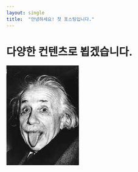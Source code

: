 ```yaml
---
layout: single
title:  "안녕하세요! 첫 포스팅입니다."
---
```


# 다양한 컨텐츠로 뵙겠습니다.

![샘플이미지입니다.](..\images/2022-09-04-first-images.jpg)
